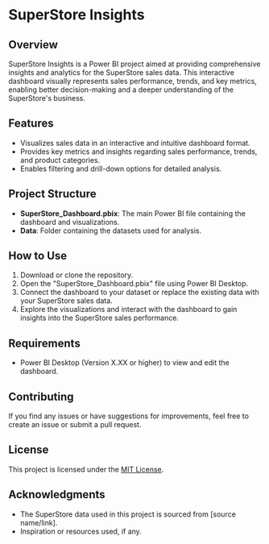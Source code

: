 # SuperStore Insights

## Overview
SuperStore Insights is a Power BI project aimed at providing comprehensive insights and analytics for the SuperStore sales data. This interactive dashboard visually represents sales performance, trends, and key metrics, enabling better decision-making and a deeper understanding of the SuperStore's business.

## Features
- Visualizes sales data in an interactive and intuitive dashboard format.
- Provides key metrics and insights regarding sales performance, trends, and product categories.
- Enables filtering and drill-down options for detailed analysis.

## Project Structure
- **SuperStore_Dashboard.pbix**: The main Power BI file containing the dashboard and visualizations.
- **Data**: Folder containing the datasets used for analysis.

## How to Use
1. Download or clone the repository.
2. Open the "SuperStore_Dashboard.pbix" file using Power BI Desktop.
3. Connect the dashboard to your dataset or replace the existing data with your SuperStore sales data.
4. Explore the visualizations and interact with the dashboard to gain insights into the SuperStore sales performance.

## Requirements
- Power BI Desktop (Version X.XX or higher) to view and edit the dashboard.

## Contributing
If you find any issues or have suggestions for improvements, feel free to create an issue or submit a pull request.

## License
This project is licensed under the [MIT License](LICENSE).

## Acknowledgments
- The SuperStore data used in this project is sourced from [source name/link].
- Inspiration or resources used, if any.
